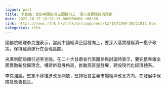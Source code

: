 ```yaml
---
layout: post
title: 李克強：當前中國經濟正回穩向上　深入落實穩經濟政策
date: 2022-10-17 19:32:19.000000000 +08:00
link: https://news.rthk.hk/rthk/ch/component/k2/1671390-20221017.htm
categories: rthk
---
```


國務院總理李克強表示，當前中國經濟正回穩向上，要深入落實穩經濟一攬子政策，保持經濟運行在合理區間。

央廣新聞聯播引述李克強，在二十大甘肅省代表團參與討論時表示，要完整準確全面貫徹新發展理念，構建新發展格局，推動高質量發展，建設現代化經濟體系。

李克強說，堅定不移推進改革開放，堅持社會主義市場經濟改革方向，在發展中保障及改善民生。

